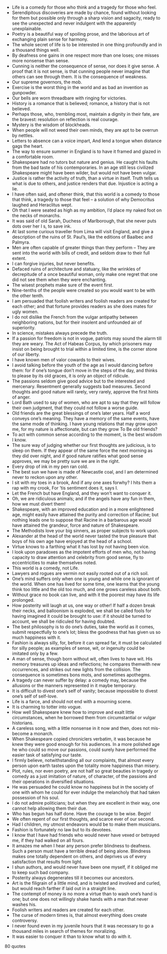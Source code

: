  - Life is a comedy for those who think and a tragedy for those who feel.
 - Serendipitous discoveries are made by chance, found without looking for them but possible only through a sharp vision and sagacity, ready to see the unexpected and never indulgent with the apparently unexplainable.
 - Poetry is a beautiful way of spoiling prose, and the laborious art of exchanging plain sense for harmony.
 - The whole secret of life is to be interested in one thing profoundly and in a thousand things well.
 - By deafness one gains in one respect more than one loses; one misses more nonsense than sense.
 - Cunning is neither the consequence of sense, nor does it give sense. A proof that it is not sense, is that cunning people never imagine that others can see through them. It is the consequence of weakness.
 - Our supreme governors, the mob.
 - Exercise is the worst thing in the world and as bad an invention as gunpowder.
 - Our bells are worn threadbare with ringing for victories.
 - History is a romance that is believed; romance, a history that is not believed.
 - Perhaps those, who, trembling most, maintain a dignity in their fate, are the bravest: resolution on reflection is real courage.
 - Mystery is the wisdom of blockheads.
 - When people will not weed their own minds, they are apt to be overrun by nettles.
 - Letters to absence can a voice impart, And lend a tongue when distance gags the heart.
 - The way to ensure summer in England is to have it framed and glazed in a comfortable room.
 - Shakespeare had no tutors but nature and genius. He caught his faults from the bad taste of his contemporaries. In an age still less civilized Shakespeare might have been wilder, but would not have been vulgar.
 - Justice is rather the activity of truth, than a virtue in itself. Truth tells us what is due to others, and justice renders that due. Injustice is acting a lie.
 - I have often said, and oftener think, that this world is a comedy to those that think, a tragedy to those that feel – a solution of why Democritus laughed and Heraclitus wept.
 - Oh that I were seated as high as my ambition, I’d place my naked foot on the necks of monarchs.
 - It was said of old Sarah, Duchess of Marlborough, that she never puts dots over her I s, to save ink.
 - At last some curious traveller from Lima will visit England, and give a description of the ruins of St. Paul’s, like the editions of Baalbec and Palmyra.
 - Men are often capable of greater things than they perform – They are sent into the world with bills of credit, and seldom draw to their full extent.
 - I can forgive injuries, but never benefits.
 - Defaced ruins of architecture and statuary, like the wrinkles of decrepitude of a once beautiful woman, only make one regret that one did not see them when they were enchanting.
 - The wisest prophets make sure of the event first.
 - Nine-tenths of the people were created so you would want to be with the other tenth.
 - I am persuaded that foolish writers and foolish readers are created for each other; and that fortune provides readers as she does mates for ugly women.
 - I do not dislike the French from the vulgar antipathy between neighboring nations, but for their insolent and unfounded air of superiority.
 - In science, mistakes always precede the truth.
 - If a passion for freedom is not in vogue, patriots may sound the alarm till they are weary. The Act of Habeas Corpus, by which prisoners may insist on being brought to trial within a limited time, is the corner stone of our liberty.
 - I have known men of valor cowards to their wives.
 - I avoid talking before the youth of the age as I would dancing before them: for if one’s tongue don’t move in the steps of the day, and thinks to please by its old graces, it is only an object of ridicule.
 - The passions seldom give good advice but to the interested and mercenary. Resentment generally suggests bad measures. Second thoughts and good nature will rarely, very rarely, approve the first hints of anger.
 - Lord Bath used to say of women, who are apt to say that they will follow their own judgment, that they could not follow a worse guide.
 - Old friends are the great blessings of one’s later years. Half a word conveys one’s meaning. They have a memory of the same events, have the same mode of thinking. I have young relations that may grow upon me, for my nature is affectionate, but can they grow To Be old friends?
 - To act with common sense according to the moment, is the best wisdom I know.
 - The sure way of judging whether our first thoughts are judicious, is to sleep on them. If they appear of the same force the next morning as they did over night, and if good nature ratifies what good sense approves, we may be pretty sure we are in the right.
 - Every drop of ink in my pen ran cold.
 - The best sun we have is made of Newcastle coal, and I am determined never to reckon upon any other.
 - I sit with my toes in a brook, And if any one axes forwhy? I hits them a rap with my crook, For ’tis sentiment does it, says I.
 - Let the French but have England, and they won’t want to conquer it.
 - Oh, we are ridiculous animals; and if the angels have any fun in them, how we must divert them!
 - Shakespeare, with an improved education and in a more enlightened age, might easily have attained the purity and correction of Racine; but nothing leads one to suppose that Racine in a barbarous age would have attained the grandeur, force and nature of Shakespeare.
 - The Methodists love your big sinners, as proper subjects to work upon.
 - Alexander at the head of the world never tasted the true pleasure that boys of his own age have enjoyed at the head of a school.
 - Virtue knows to a farthing what it has lost by not having been vice.
 - I look upon paradoxes as the impotent efforts of men who, not having capacity to draw attention and celebrity from good sense, fly to eccentricities to make themselves noted.
 - This world is a comedy, not Life.
 - Lawyers and rogues are vermin not easily rooted out of a rich soil.
 - One’s mind suffers only when one is young and while one is ignorant of the world. When one has lived for some time, one learns that the young think too little and the old too much, and one grows careless about both.
 - Without grace no book can live, and with it the poorest may have its life prolonged.
 - How posterity will laugh at us, one way or other! If half a dozen break their necks, and balloonism is exploded, we shall be called fools for having imagined it could be brought to use: if it should be turned to account, we shall be ridiculed for having doubted.
 - The best philosophy is to do one’s duties, take the world as it comes, submit respectfully to one’s lot; bless the goodness that has given us so much happiness with it.
 - Fashion is always silly, for, before it can spread far, it must be calculated for silly people; as examples of sense, wit, or ingenuity could be imitated only by a few.
 - A man of sense, though born without wit, often lives to have wit. His memory treasures up ideas and reflections; he compares themwith new occurrences, and strikes out new lights from the collision. The consequence is sometimes bons mots, and sometimes apothegms.
 - A tragedy can never suffer by delay: a comedy may, because the allusions or the manners represented in it maybe temporary.
 - It is difficult to divest one’s self of vanity; because impossible to divest one’s self of self-love.
 - Life is a farce, and should not end with a mourning scene.
 - It is charming to totter into vogue.
 - How well Shakespeare knew how to improve and exalt little circumstances, when he borrowed them from circumstantial or vulgar historians.
 - A careless song, with a little nonsense in it now and then, does not mis-become a monarch.
 - When Shakespeare copied chroniclers verbatim, it was because he knew they were good enough for his audiences. In a more polished age he who could so move our passions, could surely have performed the easier task of satisfying our taste.
 - I firmly believe, notwithstanding all our complaints, that almost every person upon earth tastes upon the totality more happiness than misery.
 - Plot, rules, nor even poetry, are not half so great beauties in tragedy or comedy as a just imitation of nature, of character, of the passions and their operations in diversified situations.
 - He was persuaded he could know no happiness but in the society of one with whom he could for ever indulge the melancholy that had taken possession of his soul.
 - I do not admire politicians; but when they are excellent in their way, one cannot help allowing them their due.
 - Who has begun has half done. Have the courage to be wise. Begin!
 - We often repent of our first thoughts, and scarce ever of our second.
 - Had I children, my utmost endeavors would be to make them musicians.
 - Fashion is fortunately no law but to its devotees.
 - I know that I have had friends who would never have vexed or betrayed me, if they had walked on all fours.
 - It amazes me when I hear any person prefer blindness to deafness. Such a person must have a terrible dread of being alone. Blindness makes one totally dependent on others, and deprives us of every satisfaction that results from light.
 - I shun authors, and would never have been one myself, if it obliged me to keep such bad company.
 - Posterity always degenerates till it becomes our ancestors.
 - Art is the filigrain of a little mind, and is twisted and involved and curled, but would reach farther if laid out in a straight line.
 - The contempt of money is no more a virtue than to wash one’s hand is one; but one does not willingly shake hands with a man that never washes his.
 - Foolish writers and readers are created for each other.
 - The curse of modern times is, that almost everything does create controversy.
 - I never found even in my juvenile hours that it was necessary to go a thousand miles in search of themes for moralizing.
 - It was easier to conquer it than to know what to do with it.

80 quotes